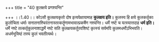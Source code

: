 +++
title = "40 कुलक्षये प्रणश्यन्ति"

+++
।।1.40।। कोऽसौ कुलक्षयकृतो दोष इत्यपेक्षायामाह **कुलक्षय इति।** कुलस्य
हि क्षये कुलकर्तृकाः कुलोचिता धर्माः
सनातनाश्चिरंतनास्तत्कर्तॄणामभावात्प्रकर्षेण नश्यन्ति। धर्मे नष्टे च
यत्स्यात्तदाह **धर्म इति।** धर्मे नष्टे तत्कर्तृकुलनाशाद्धर्मे नष्टे
सति कुलक्षयकर्तुरवशिष्टं कृत्स्त्रं सर्वमपि कुलमधर्मोऽभिभवति।
अधर्मभूयिष्ठं तस्य कुलं भवतीत्यर्थः।  
